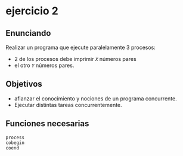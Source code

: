# ejercicio 2

## Enunciando

Realizar un programa que ejecute paralelamente 3 procesos:

- 2 de los procesos debe imprimir _`X`_ números pares
- el otro _`Y`_ números pares.

## Objetivos

- afianzar el conocimiento y nociones de un programa concurrente.
- Ejecutar distintas tareas concurrentemente.

## Funciones necesarias

    process
    cobegin
    coend
